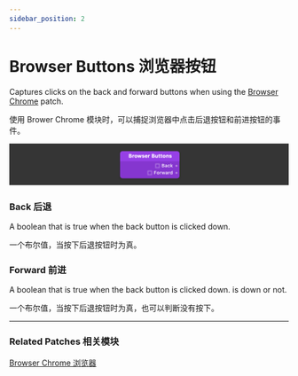 ```yaml
---
sidebar_position: 2
---
```


# Browser Buttons 浏览器按钮

Captures clicks on the back and forward buttons when using the [Browser Chrome](./Browser%20Chrome.md) patch.

使用 Brower Chrome 模块时，可以捕捉浏览器中点击后退按钮和前进按钮的事件。

![Image](./../../static/img/docs/Device/browser-buttons.png)

### Back 后退

A boolean that is true when the back button is clicked down.

一个布尔值，当按下后退按钮时为真。

### Forward 前进

A boolean that is true when the back button is clicked down. is down or not.

一个布尔值，当按下后退按钮时为真，也可以判断没有按下。

------

### Related Patches 相关模块

[Browser Chrome 浏览器](./Browser%20Chrome.md)
